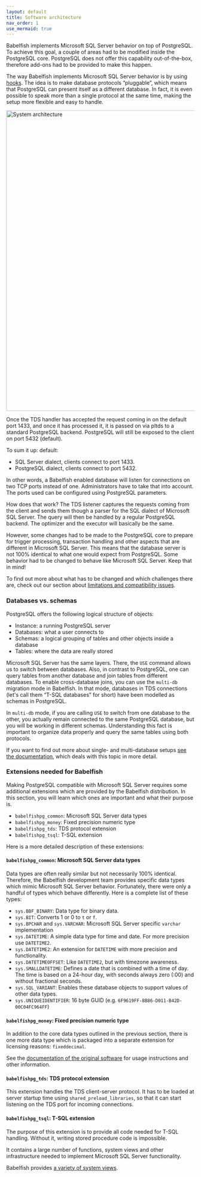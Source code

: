 ```yaml
---
layout: default
title: Software architecture
nav_order: 1
use_mermaid: true
---
```


Babelfish implements Microsoft SQL Server behavior on top of PostgreSQL. To achieve this goal, a
couple of areas had to be modified inside the PostgreSQL core. PostgreSQL does
not offer this capability out-of-the-box, therefore add-ons had to be provided
to make this happen.

The way Babelfish implements Microsoft SQL Server behavior is by using
[hooks](/docs/internals/postgresql-hooks). The idea is to make database protocols &ldquo;pluggable&rdquo;,
which means that PostgreSQL can present itself as a different database. In fact, it
is even possible to speak more than a single protocol at the same time, making
the setup more flexible and easy to handle.

<img src="/assets/images/babel_architecture.png" title="System architecture" width="800"/>

Once the TDS handler has accepted the request coming in on the default port 1433,
and once it has processed it, it is passed on via pltds to a standard PostgreSQL backend.
PostgreSQL will still be exposed to the client on port 5432 (default).

To sum it up: default:

- SQL Server dialect, clients connect to port 1433.
- PostgreSQL dialect, clients connect to port 5432.

In other words, a Babelfish enabled database will listen for connections on two
TCP ports instead of one. Administrators have to take that into account. The ports
used can be configured using PostgreSQL parameters.

How does that work? The TDS listener captures the requests coming
from the client and sends them though a parser for the SQL dialect of Microsoft
SQL Server.  The query will then be handled by a regular PostgreSQL
backend. The optimizer and the executor will basically be the same.

However, some changes had to be made to the PostgreSQL core to prepare for
trigger processing, transaction handling and other aspects that are different in
Microsoft SQL Server.  This means that the database server is not 100% identical
to what one would expect from PostgreSQL.  Some behavior had to be changed to
behave like Microsoft SQL Server.  Keep that in mind!

To find out more about what has to be changed and which challenges there are, check
out our section about [limitations and compatibility issues](/docs/usage/limitations-of-babelfish).

### Databases vs. schemas

PostgreSQL offers the following logical structure of objects:

- Instance: a running PostgreSQL server
- Databases: what a user connects to
- Schemas: a logical grouping of tables and other objects inside a database
- Tables: where the data are really stored

Microsoft SQL Server has the same layers.  There, the `USE` command
allows us to switch between databases. Also, in contrast to PostgreSQL,
one can query tables from another database and join tables from different databases.
To enable cross-database joins, you can use the `multi-db` migration mode
in Babelfish.  In that mode, databases in TDS connections (let's call them
&ldquo;T-SQL databases&rdquo; for short) have been modelled as schemas in PostgreSQL.

In `multi-db` mode, if you are calling `USE` to switch from one
database to the other, you actually remain connected to the same
PostgreSQL database, but you will be working in different
schemas. Understanding this fact is important to organize data
properly and query the same tables using both protocols.

If you want to find out more about single- and multi-database
setups [see the documentation](/docs/installation/single-multiple),
which deals with this topic in more detail.

### Extensions needed for Babelfish

Making PostgreSQL compatible with Microsoft SQL Server requires some additional
extensions which are provided by the Babelfish distribution. In this section, you
will learn which ones are important and what their purpose is.

- `babelfishpg_common`: Microsoft SQL Server data types
- `babelfishpg_money`: Fixed precision numeric type
- `babelfishpg_tds`: TDS protocol extension
- `babelfishpg_tsql`: T-SQL extension

Here is a more detailed description of these extensions:

#### `babelfishpg_common`: Microsoft SQL Server data types

Data types are often really similar but not necessarily 100% identical.
Therefore, the Babelfish development team provides specific data types which
mimic Microsoft SQL Server behavior. Fortunately, there were only a handful of
types which behave differently. Here is a complete list of these types:

- `sys.BBF_BINARY`: Data type for binary data.
- `sys.BIT`: Converts 1 or 0 to `t` or `f`.
- `sys.BPCHAR` and `sys.VARCHAR`: Microsoft SQL Server specific `varchar` implementation
- `sys.DATETIME`: A simple data type for time and date. For more precision use
  `DATETIME2`.
- `sys.DATETIME2`: An extension for `DATETIME` with more
  precision and functionality.
- `sys.DATETIMEOFFSET`: Like `DATETIME2`, but with timezone awareness.
- `sys.SMALLDATETIME`: Defines a date that is combined with a time of day. The time
  is based on a 24-hour day, with seconds always zero (:00) and without
  fractional seconds.
- `sys.SQL_VARIANT`: Enables these database objects to support values of
  other data types.
- `sys.UNIQUEIDENTIFIER`: 16 byte GUID (e.g. `6F9619FF-8B86-D011-B42D-00C04FC964FF`)

#### `babelfishpg_money`: Fixed precision numeric type

In addition to the core data types outlined in the previous section, there is
one more data type which is packaged into a separate extension for licensing
reasons: `fixeddecimal`.

See the
[documentation of the original software](https://github.com/2ndQuadrant/fixeddecimal/blob/master/README.md)
for usage instructions and other information.

#### `babelfishpg_tds`: TDS protocol extension

This extension handles the TDS client-server protocol.  It has to be loaded
at server startup time using `shared_preload_libraries`, so that it can start
listening on the TDS port for incoming connections.

#### `babelfishpg_tsql`: T-SQL extension

The purpose of this extension is to provide all code needed for T-SQL handling.
Without it, writing stored procedure code is impossible.

It contains a large number of functions, system views and other infrastructure
needed to implement Microsoft SQL Server functionality.

Babelfish provides [a variety of system views](/docs/internals/system-views).
